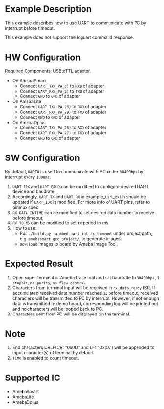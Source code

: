 # Example Description

This example describes how to use UART to communicate with PC by interrupt before timeout.

This example does not support the loguart command response.

# HW Configuration

Required Components: USBtoTTL adapter.

* On AmebaSmart
	- Connect `UART_TX(_PA_3)` to `RXD` of adapter
	- Connect `UART_RX(_PA_2)` to `TXD` of adapter
	- Connect `GND` to `GND` of adapter
* On AmebaLite
	- Connect `UART_TX(_PA_28)` to `RXD` of adapter
	- Connect `UART_RX(_PA_29)` to `TXD` of adapter
	- Connect `GND` to `GND` of adapter
* On AmebaDplus
	- Connect `UART_TX(_PA_26)` to `RXD` of adapter
	- Connect `UART_RX(_PA_27)` to `TXD` of adapter
	- Connect `GND` to `GND` of adapter

# SW Configuration

By default, `UART0` is used to communicate with PC under `38400bps` by interrupt every `1000ms`.

1. `UART_IDX` and `UART_BAUD` can be modified to configure desired UART device and baudrate.
2. Accordingly, `UART_TX` and `UART_RX` in example_uart_ext.h should be updated if `UART_IDX` is modified.
   For more info of UART pins, refer to pinmux spec.
3. `RX_DATA_INTIME` can be modified to set desired data number to receive before timeout.
4. `RX_TO_MS` can be modified to set rx period in ms.
5. How to use:
    * Run `./build.py -a mbed_uart_int_rx_timeout` under project path, e.g. `amebasmart_gcc_project/`, to generate images.
    * `Download` images to board by Ameba Image Tool.

# Expected Result

1. Open super terminal or Ameba trace tool and set baudrate to `38400bps`, `1 stopbit`, `no parity`, `no flow control`.
2. Characters from terminal input will be received in `rx_data_ready` ISR. If accumulated received data number reaches `13` before timeout, received characters will be transmitted to PC by interrupt. However, if not enough data is transmitted to demo board, corresponding log will be printed out and no characters will be looped back to PC.
3. Characters sent from PC will be displayed on the terminal.

# Note

1. End characters CRLF(CR: "0x0D" and LF: "0x0A") will be appended to input character(s) of terminal by default.
2. `TIM0` is enabled to count timeout.

# Supported IC

* AmebaSmart
* AmebaLite
* AmebaDplus

